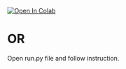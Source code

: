 [![Open In Colab](https://colab.research.google.com/assets/colab-badge.svg)](https://colab.research.google.com/github/epg900/youtube_with_search/blob/main/Youtube_with_search.ipynb)

OR
=======
Open run.py file and follow instruction.
